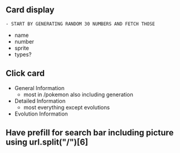 ## Card display

    - START BY GENERATING RANDOM 30 NUMBERS AND FETCH THOSE

- name
- number
- sprite
- types?

## Click card

- General Information
  - most in /pokemon also including generation
- Detailed Information
  - most everything except evolutions
- Evolution Information

## Have prefill for search bar including picture using url.split("/")[6]
